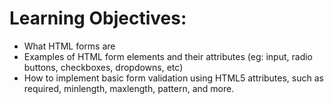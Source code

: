 # Learning Objectives: 
- What HTML forms are
- Examples of HTML form elements and their attributes (eg: input, radio buttons, checkboxes, dropdowns, etc)
- How to implement basic form validation using HTML5 attributes, such as required, minlength, maxlength, pattern, and more.

